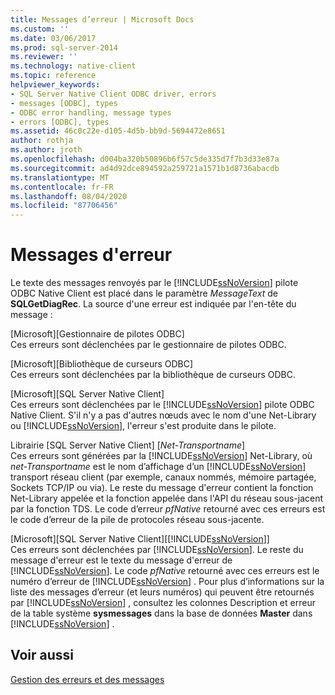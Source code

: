 ```yaml
---
title: Messages d’erreur | Microsoft Docs
ms.custom: ''
ms.date: 03/06/2017
ms.prod: sql-server-2014
ms.reviewer: ''
ms.technology: native-client
ms.topic: reference
helpviewer_keywords:
- SQL Server Native Client ODBC driver, errors
- messages [ODBC], types
- ODBC error handling, message types
- errors [ODBC], types
ms.assetid: 46c0c22e-d105-4d5b-bb9d-5694472e8651
author: rothja
ms.author: jroth
ms.openlocfilehash: d004ba320b50896b6f57c5de335d7f7b3d33e87a
ms.sourcegitcommit: ad4d92dce894592a259721a1571b1d8736abacdb
ms.translationtype: MT
ms.contentlocale: fr-FR
ms.lasthandoff: 08/04/2020
ms.locfileid: "87706456"
---
```

# <a name="error-messages"></a>Messages d'erreur
  Le texte des messages renvoyés par le [!INCLUDE[ssNoVersion](../../includes/ssnoversion-md.md)] pilote ODBC Native Client est placé dans le paramètre *MessageText* de **SQLGetDiagRec**. La source d'une erreur est indiquée par l'en-tête du message :  
  
 [Microsoft][Gestionnaire de pilotes ODBC]  
 Ces erreurs sont déclenchées par le gestionnaire de pilotes ODBC.  
  
 [Microsoft][Bibliothèque de curseurs ODBC]  
 Ces erreurs sont déclenchées par la bibliothèque de curseurs ODBC.  
  
 [Microsoft][SQL Server Native Client]  
 Ces erreurs sont déclenchées par le [!INCLUDE[ssNoVersion](../../includes/ssnoversion-md.md)] pilote ODBC Native Client. S'il n'y a pas d'autres nœuds avec le nom d'une Net-Library ou [!INCLUDE[ssNoVersion](../../includes/ssnoversion-md.md)], l'erreur s'est produite dans le pilote.  
  
 Librairie [SQL Server Native Client] [*Net-Transportname*]  
 Ces erreurs sont générées par la [!INCLUDE[ssNoVersion](../../includes/ssnoversion-md.md)] Net-Library, où *net-Transportname* est le nom d’affichage d’un [!INCLUDE[ssNoVersion](../../includes/ssnoversion-md.md)] transport réseau client (par exemple, canaux nommés, mémoire partagée, Sockets TCP/IP ou via). Le reste du message d'erreur contient la fonction Net-Library appelée et la fonction appelée dans l'API du réseau sous-jacent par la fonction TDS. Le code d’erreur *pfNative* retourné avec ces erreurs est le code d’erreur de la pile de protocoles réseau sous-jacente.  
  
 [Microsoft][SQL Server Native Client][[!INCLUDE[ssNoVersion](../../includes/ssnoversion-md.md)]]  
 Ces erreurs sont déclenchées par [!INCLUDE[ssNoVersion](../../includes/ssnoversion-md.md)]. Le reste du message d'erreur est le texte du message d'erreur de [!INCLUDE[ssNoVersion](../../includes/ssnoversion-md.md)]. Le code *pfNative* retourné avec ces erreurs est le numéro d’erreur de [!INCLUDE[ssNoVersion](../../includes/ssnoversion-md.md)] . Pour plus d’informations sur la liste des messages d’erreur (et leurs numéros) qui peuvent être retournés par [!INCLUDE[ssNoVersion](../../includes/ssnoversion-md.md)] , consultez les colonnes Description et erreur de la table système **sysmessages** dans la base de données **Master** dans [!INCLUDE[ssNoVersion](../../includes/ssnoversion-md.md)] .  
  
## <a name="see-also"></a>Voir aussi  
 [Gestion des erreurs et des messages](handling-errors-and-messages.md)  
  
  
